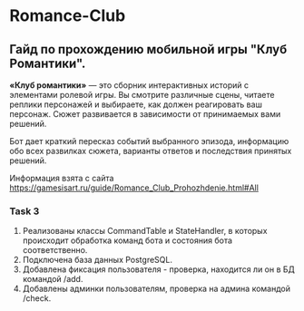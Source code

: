# Romance-Club

## Гайд по прохождению мобильной игры "Клуб Романтики".

**«Клуб романтики»** — это сборник интерактивных историй с элементами ролевой игры. Вы смотрите различные сцены, читаете реплики персонажей и выбираете, как должен реагировать ваш персонаж. Сюжет развивается в зависимости от принимаемых вами решений.

Бот дает краткий пересказ событий выбранного эпизода, информацию обо всех развилках сюжета, варианты ответов и последствия принятых решений.

Информация взята с сайта https://gamesisart.ru/guide/Romance_Club_Prohozhdenie.html#All

### Task 3
1. Реализованы классы CommandTable и StateHandler, в которых происходит обработка команд бота и состояния бота соответственно.
2. Подключена база данных PostgreSQL.
3. Добавлена фиксация пользователя - проверка, находится ли он в БД командой /add.
4. Добавлены админки пользователям, проверка на админа командой /check.